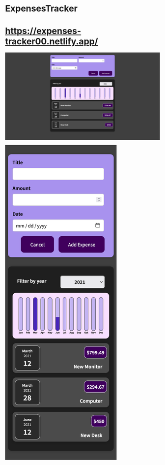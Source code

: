# ExpensesTracker

# https://expenses-tracker00.netlify.app/


![on pc](https://github.com/Sanjeet0000/ExpensesTracker/blob/main/public/screnshot-pc.png?raw=true)

![on mobile](https://github.com/Sanjeet0000/ExpensesTracker/blob/main/public/screenshot-mobile.png?raw=true)
